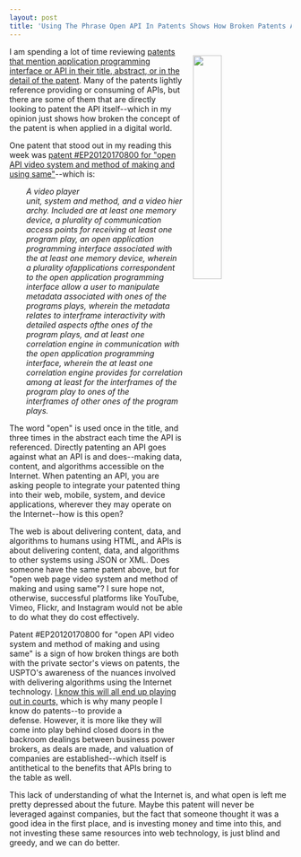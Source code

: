 ```yaml
---
layout: post
title: 'Using The Phrase Open API In Patents Shows How Broken Patents Are A Digital World'
---
```

<p><img style="padding: 15px;" src="https://s3.amazonaws.com/kinlane-productions/bw-icons/bw-broken-media.png" alt="" width="32%" align="right" /></p>
<p>I am spending a lot of time reviewing <a href="http://patents.apievangelist.com/">patents that mention application programming interface or API in their title, abstract, or in the detail of the patent</a>. Many of the patents lightly reference providing or consuming of APIs, but there are some of them that are directly looking to patent the API itself--which in my opinion just shows how broken the concept of the patent is when applied in a digital world.</p>
<p>One patent that stood out in my reading this week was <a href="https://www.google.com/patents/EP2498213A3?cl=en&amp;dq=Open+API+video+system+and+method+of+making+and+using+same&amp;hl=en&amp;sa=X&amp;ved=0ahUKEwiGkvu_0O_OAhVE1GMKHddaCzEQ6AEIHDAA">patent #EP20120170800 for "open API video system and method of making and using same"</a>--which is:</p>
<p style="padding-left: 30px;"><em>A&nbsp;<span class="patent-text-highlight">video</span>&nbsp;player unit,&nbsp;<span class="patent-text-highlight">system</span>&nbsp;<span class="patent-text-highlight">and</span>&nbsp;<span class="patent-text-highlight">method</span>,&nbsp;<span class="patent-text-highlight">and</span>&nbsp;a&nbsp;<span class="patent-text-highlight">video</span>&nbsp;hierarchy. Included are at least one memory device, a plurality&nbsp;<span class="patent-text-highlight">of</span>&nbsp;communication access points for receiving at least one program play, an&nbsp;<span class="patent-text-highlight">open</span>&nbsp;application programming interface associated with the at least one memory device, wherein a plurality&nbsp;<span class="patent-text-highlight">of</span>applications correspondent to the&nbsp;<span class="patent-text-highlight">open</span>&nbsp;application programming interface allow a user to manipulate metadata associated with ones&nbsp;<span class="patent-text-highlight">of</span>&nbsp;the programs plays, wherein the metadata relates to interframe interactivity with detailed aspects&nbsp;<span class="patent-text-highlight">of</span>the ones&nbsp;<span class="patent-text-highlight">of</span>&nbsp;the program plays,&nbsp;<span class="patent-text-highlight">and</span>&nbsp;at least one correlation engine in communication with the&nbsp;<span class="patent-text-highlight">open</span>&nbsp;application programming interface, wherein the at least one correlation engine provides for correlation among at least for the interframes&nbsp;<span class="patent-text-highlight">of</span>&nbsp;the program play to ones&nbsp;<span class="patent-text-highlight">of</span>&nbsp;the interframes&nbsp;<span class="patent-text-highlight">of</span>&nbsp;other ones&nbsp;<span class="patent-text-highlight">of</span>&nbsp;the program plays.</em></p>
<p>The word "open" is used once in the title, and three times in the abstract each time the API is referenced. Directly patenting an API goes against what an API is and does--making data, content, and algorithms accessible on the Internet. When patenting an API, you are asking people to integrate your patented thing into their web, mobile, system, and device applications, wherever they may operate on the Internet--how is this open?</p>
<p>The web is about delivering content, data, and algorithms to humans using HTML, and APIs is about delivering&nbsp;content, data, and algorithms to other systems using JSON or XML. Does someone have the same patent above, but for "open web page video system and method of making and using same"? I sure hope not, otherwise, successful platforms like YouTube, Vimeo, Flickr, and Instagram would not be able to do what they do cost effectively.&nbsp;</p>
<p>Patent #EP20120170800 for "open API video system and method of making and using same" is a sign of how broken things are both with the private sector's views on patents, the USPTO's awareness&nbsp;of the nuances involved with delivering algorithms using the Internet technology. <a href="http://apievangelist.com/2016/09/02/after-looking-through-23414-api-patents-i-think-it-will-just-come-down-to-who-litigates/">I know this will all end up playing out in courts,</a> which is why many people I know do patents--to provide a defense.&nbsp;However, it is more like they will come into play behind closed doors in the backroom dealings between business power brokers, as deals are made, and valuation of companies are established--which itself is antithetical to the benefits that APIs bring to the table as well.</p>
<p>This lack of understanding of what the Internet is, and what open is left me pretty depressed about the future. Maybe this patent will never be leveraged against companies, but the fact that someone thought it was a good idea in the first place, and is investing money and time into this, and not investing these same resources into web technology, is just blind and greedy, and we can do better.</p>